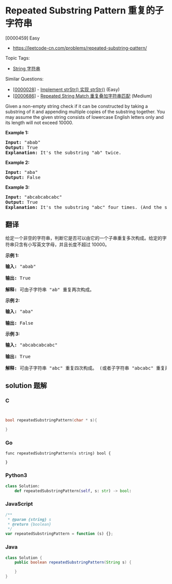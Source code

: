 # Repeated Substring Pattern 重复的子字符串

[0000459] Easy

- https://leetcode-cn.com/problems/repeated-substring-pattern/

Topic Tags:

- [String 字符串](https://leetcode-cn.com/tag/string/)

Similar Questions:

- [[0000028](https://leetcode-cn.com/problems/implement-strstr/)] - [Implement strStr() 实现 strStr()](./0000028.implement-strstr.md) (Easy)
- [[0000686](https://leetcode-cn.com/problems/repeated-string-match/)] - [Repeated String Match 重复叠加字符串匹配](./0000686.repeated-string-match.md) (Medium)

Given a non-empty string check if it can be constructed by taking a substring of it and appending multiple copies of the substring together. You may assume the given string consists of lowercase English letters only and its length will not exceed 10000.

**Example 1:**

<pre><b>Input:</b> "abab"
<b>Output:</b> True
<b>Explanation:</b> It's the substring "ab" twice.
</pre>

**Example 2:**

<pre><b>Input:</b> "aba"
<b>Output:</b> False
</pre>

**Example 3:**

<pre><b>Input:</b> "abcabcabcabc"
<b>Output:</b> True
<b>Explanation:</b> It's the substring "abc" four times. (And the substring "abcabc" twice.)
</pre>

## 翻译

给定一个非空的字符串，判断它是否可以由它的一个子串重复多次构成。给定的字符串只含有小写英文字母，并且长度不超过 10000。

**示例 1:**

<pre><strong>输入:</strong> "abab"

<strong>输出:</strong> True

<strong>解释:</strong> 可由子字符串 "ab" 重复两次构成。
</pre>

**示例 2:**

<pre><strong>输入:</strong> "aba"

<strong>输出:</strong> False
</pre>

**示例 3:**

<pre><strong>输入:</strong> "abcabcabcabc"

<strong>输出:</strong> True

<strong>解释:</strong> 可由子字符串 "abc" 重复四次构成。 (或者子字符串 "abcabc" 重复两次构成。)
</pre>

## solution 题解

### C

```c


bool repeatedSubstringPattern(char * s){

}


```

### Go

```golang
func repeatedSubstringPattern(s string) bool {

}
```

### Python3

```python
class Solution:
    def repeatedSubstringPattern(self, s: str) -> bool:

```

### JavaScript

```javascript
/**
 * @param {string} s
 * @return {boolean}
 */
var repeatedSubstringPattern = function (s) {};
```

### Java

```java
class Solution {
    public boolean repeatedSubstringPattern(String s) {

    }
}
```
